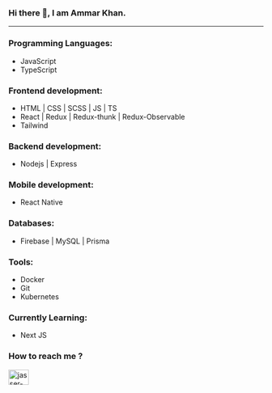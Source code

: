 ### Hi there 👋, I am Ammar Khan.
<hr />

### Programming Languages:
- JavaScript
- TypeScript

### Frontend development:
- HTML | CSS | SCSS | JS | TS
- React | Redux | Redux-thunk | Redux-Observable
- Tailwind

### Backend development:
- Nodejs | Express

### Mobile development:
- React Native

### Databases:
- Firebase | MySQL | Prisma

### Tools:
- Docker
- Git
- Kubernetes

### Currently Learning:
- Next JS

### How to reach me ?

[<img align="center" src="https://raw.githubusercontent.com/rahuldkjain/github-profile-readme-generator/master/src/images/icons/Social/linked-in-alt.svg" alt="jasser-cherif" height="30" width="40" />](https://www.linkedin.com/in/ammar-khan-159369188/)
